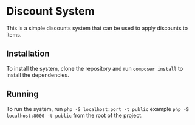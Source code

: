 # Discount System
This is a simple discounts system that can be used to apply discounts to items.

## Installation
To install the system, clone the repository and run `composer install` to install the dependencies.

## Running
To run the system, run `php -S localhost:port -t public` example `php -S localhost:8000 -t public` from the root of the project.
